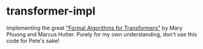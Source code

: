 # transformer-impl

Implementing the great ["Formal Algorithms for Transformers"](https://arxiv.org/abs/2207.09238) by Mary Phuong and Marcus Hutter. Purely for my own understanding, don't use this code for Pete's sake!
